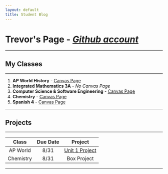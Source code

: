 ```yaml
---
layout: default
title: Student Blog
---
```


# Trevor's Page - *[Github account](https://github.com/Tvick22)*

---

## My Classes

---

1. **AP World History** - 	[Canvas Page](https://poway.instructure.com/courses/141172)
2. **Integrated Mathematics 3A** - *No Canvas Page*
3. **Computer Science & Software Engineering** - [Canvas Page](https://poway.instructure.com/courses/141826)
4. **Chemistry** - [Canvas Page](https://poway.instructure.com/courses/141505)
5. **Spanish 4** - [Canvas Page](https://poway.instructure.com/courses/145058)

---

## Projects

---

 | Class | Due Date | Project |
 | :---: | :-------:| :-----: |
 | AP World | 8/31 | [Unit 1 Project](https://drive.google.com/drive/folders/1vY0WTiucEsgUEHP2fnCOJ8ZEJ7ONh-ON) |
 | Chemistry | 8/31 | Box Project |

 ---